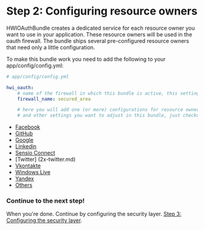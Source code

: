 Step 2: Configuring resource owners
===================================
HWIOAuthBundle creates a dedicated service for each resource owner you want to
use in your application. These resource owners will be used in the oauth
firewall. The bundle ships several pre-configured resource owners that need
only a little configuration.

To make this bundle work you need to add the following to your app/config/config.yml:

``` yaml
# app/config/config.yml

hwi_oauth:
    # name of the firewall in which this bundle is active, this setting MUST be set
    firewall_name: secured_area

    # here you will add one (or more) configurations for resource owners
    # and other settings you want to adjust in this bundle, just checkout the list below!
```

- [Facebook](2x-facebook.md)
- [GitHub](2x-github.md)
- [Google](2x-google.md)
- [Linkedin](2x-linkedin.md)
- [Sensio Connect](2x-sensio_connect.md)
- [Twitter] (2x-twitter.md)
- [Vkontakte](2x-vkontakte.md)
- [Windows Live](2x-windows_live.md)
- [Yandex](2x-yandex.md)
- [Others](2x-others.md)

### Continue to the next step!
When you're done. Continue by configuring the security layer.
[Step 3: Configuring the security layer](3-configuring_the_security_layer.md).
